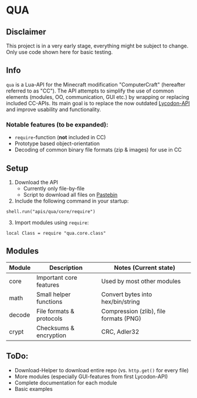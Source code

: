 # QUA

## Disclaimer
This project is in a very early stage, everything might be subject to change. Only use code shown here for basic testing.


## Info
`qua` is a Lua-API for the Minecraft modification "ComputerCraft" (hereafter referred to as "CC").
The API attempts to simplify the use of common elements (modules, OO, communication, GUI etc.) by wrapping or replacing included CC-APIs.
Its main goal is to replace the now outdated [Lycodon-API][1] and improve usability and functionality.

### Notable features (to be expanded):
- `require`-function (**not** included in CC)
- Prototype based object-orientation
- Decoding of common binary file formats (zip & images) for use in CC


## Setup
1. Download the API
	- Currently only file-by-file
	- Script to download all files on [Pastebin][2]
2. Include the following command in your startup:
```
shell.run("apis/qua/core/require")
```
3. Import modules using `require`:
```
local Class = require "qua.core.class"
```


## Modules
|Module	|Description				|Notes (Current state)					|
|---	|---						|---									|
|core	|Important core features	|Used by most other modules				|
|math	|Small helper functions		|Convert bytes into hex/bin/string		|
|decode	|File formats & protocols	|Compression (zlib), file formats (PNG)	|
|crypt	|Checksums & encryption		|CRC, Adler32							|


## ToDo:
- Download-Helper to download entire repo (vs. `http.get()` for every file)
- More modules (especially GUI-features from first Lycodon-API)
- Complete documentation for each module
- Basic examples


[1]: http://lycodon.com/forum/thread/998-lycodon-computercraft-api/
[2]: https://pastebin.com/7CHhZA8w